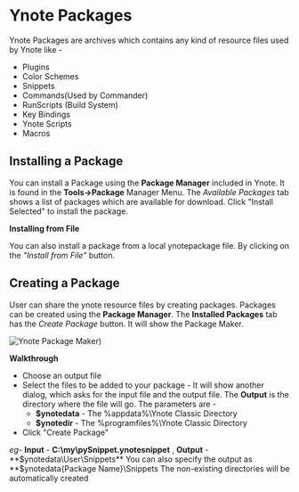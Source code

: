 Ynote Packages
===
Ynote Packages are archives which contains any kind of resource files used by Ynote like - 

- Plugins
- Color Schemes
- Snippets
- Commands(Used by Commander)
- RunScripts (Build System)
- Key Bindings
- Ynote Scripts
- Macros

Installing a Package
---
You can install a Package using the **Package Manager** included in Ynote. It is found in the **Tools->Package** Manager Menu. The *Available Packages* tab shows a list of packages which are available for download. Click "Install Selected" to install the package.

**Installing from File**

You can also install a package from a local ynotepackage file. By clicking on the *"Install from File"* button.

Creating a Package
---
User can share the ynote resource files by creating packages. Packages can be created using the **Package Manager**. The **Installed Packages** tab has the *Create Package* button. It will show the Package Maker.

![Ynote Package Maker)](images/PackageMaker.PNG "Package Maker")

**Walkthrough**

- Choose an output file
- Select the files to be added to your package - It will show another dialog, which asks for the input file and the output file. The **Output** is the directory where the file will go. The parameters are -
    - **$ynotedata** - The %appdata%\Ynote Classic Directory
    - **$ynotedir**  - The %programfiles%\Ynote Classic Directory
- Click "Create Package"

*eg*- **Input** - **C:\my\pySnippet.ynotesnippet** , **Output** - **$ynotedata\User\Snippets**
You can also specify the output as **$ynotedata\{Package Name}\Snippets
The non-existing directories will be automatically created